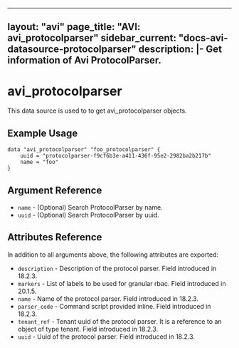 <!--
    Copyright 2021 VMware, Inc.
    SPDX-License-Identifier: Mozilla Public License 2.0
-->
---
layout: "avi"
page_title: "AVI: avi_protocolparser"
sidebar_current: "docs-avi-datasource-protocolparser"
description: |-
  Get information of Avi ProtocolParser.
---

# avi_protocolparser

This data source is used to to get avi_protocolparser objects.

## Example Usage

```hcl
data "avi_protocolparser" "foo_protocolparser" {
    uuid = "protocolparser-f9cf6b3e-a411-436f-95e2-2982ba2b217b"
    name = "foo"
}
```

## Argument Reference

* `name` - (Optional) Search ProtocolParser by name.
* `uuid` - (Optional) Search ProtocolParser by uuid.

## Attributes Reference

In addition to all arguments above, the following attributes are exported:

* `description` - Description of the protocol parser. Field introduced in 18.2.3.
* `markers` - List of labels to be used for granular rbac. Field introduced in 20.1.5.
* `name` - Name of the protocol parser. Field introduced in 18.2.3.
* `parser_code` - Command script provided inline. Field introduced in 18.2.3.
* `tenant_ref` - Tenant uuid of the protocol parser. It is a reference to an object of type tenant. Field introduced in 18.2.3.
* `uuid` - Uuid of the protocol parser. Field introduced in 18.2.3.

